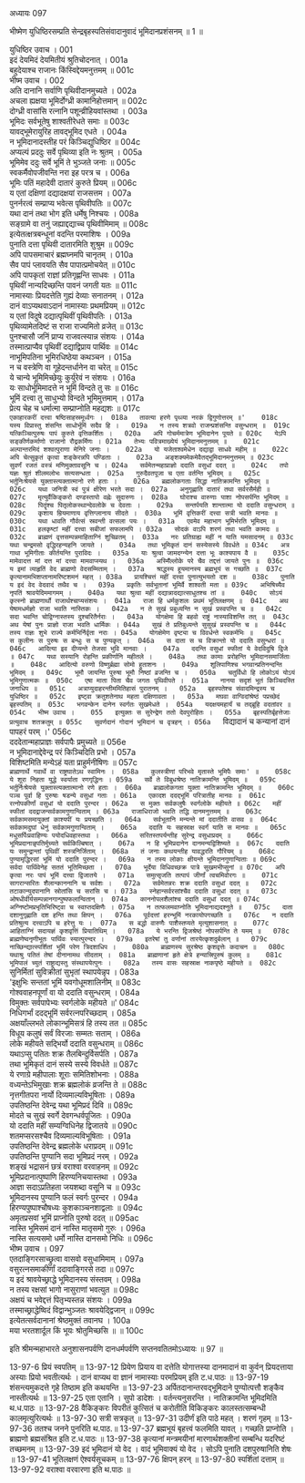 अध्यायः 097

भीष्मेण युधिष्ठिरसम्प्रति सेन्द्रबृहस्पतिसंवादानुवादं भूमिदानप्रशंसनम् ॥ 1 ॥

युधिष्ठिर उवाच ।	001  
इदं देयमिदं देयमितीयं श्रुतिचोदनात् ।	001a  
बहुदेयाश्च राजानः किंस्विद्देयमनुत्तमम् ॥	001c  
भीष्म उवाच ।	002  
अति दानानि सर्वाणि पृथिवीदानमुच्यते ।	002a  
अचला ह्यक्षया भूमिर्दोग्ध्री कामानिहोत्तमान् ॥	002c  
दोग्ध्री वासांसि रत्नानि पशून्व्रीहियवांस्तथा ।	003a  
भूमिदः सर्वभूतेषु शाश्वतीरेधते समाः ॥	003c  
यावद्भूमेरायुरिह तावद्भूमिद एधते ।	004a  
न भूमिदानादस्तीह परं किञ्चिद्युधिष्ठिर ॥	004c  
अप्यल्पं प्रददुः सर्वे पृथिव्या इति नः श्रुतम् ।	005a  
भूमिमेव ददुः सर्वे भूमिं ते भुञ्जते जनाः ॥	005c  
स्वकर्मैवोपजीवन्ति नरा इह परत्र च ।	006a  
भूमिः पतिं महादेवी दातारं कुरुते प्रियम् ॥	006c  
य एतां दक्षिणां दद्यादक्षयां राजसत्तम ।	007a  
पुनर्नरत्वं सम्प्राप्य भवेत्स पृथिवीपतिः ॥	007c  
यथा दानं तथा भोग इति धर्मेषु निश्चयः ।	008a  
सङ्ग्रामे वा तनुं जह्याद्दद्याच्च पृथिवीमिमाम् ॥	008c  
इत्येतत्क्षत्रबन्धूनां वदन्ति परमाशिषः ।	009a  
पुनाति दत्ता पृथिवी दातारमिति शुश्रुम ॥	009c  
अपि पापसमाचारं ब्रह्मघ्नमपि चानृतम् ।	010a  
सैव पापं प्लावयति सैव पापात्प्रमोचयेत् ॥	010c  
अपि पापकृतां राज्ञां प्रतिगृह्णन्ति साधवः ।	011a  
पृथिवीं नान्यदिच्छन्ति पावनं जगती यतः ॥	011c  
नामास्याः प्रियदत्तेति गुह्यं देव्याः सनातनम् ।	012a  
दानं वाऽप्यथवाऽदानं नामास्याः प्रथमप्रियम् ॥	012c  
य एतां विदुषे दद्यात्पृथिवीं पृथिवीपतिः ।	013a  
पृथिव्यामेतदिष्टं स राजा राज्यमितो व्रजेत् ॥	013c  
पुनश्चासौ जनिं प्राप्य राजवत्स्यान्न संशयः ।	014a  
तस्मात्प्राप्यैव पृथिवीं दद्याद्विप्राय पार्थिवः ॥	014c  
नाभूमिपतिना भूमिरधिष्ठेया कथञ्चन ।	015a  
न च वस्त्रेणि वा गूहेदन्तर्धानेन वा चरेत् ॥	015c  
ये चान्ये भूमिमिच्छेयुः कुर्युरेवं न संशयः ।	016a  
यः साधोर्भूमिमादत्ते न भूमिं विन्दते तु सः ॥	016c  
भूमिं दत्त्वा तु साधुभ्यो विन्दते भूमिमुत्तमाम् ।	017a  
प्रेत्य चेह च धर्मात्मा सम्प्राप्नोति महद्यशः ॥	017c  
`एकाहारकरीं दत्त्वा षष्ठिसाहस्रमूर्ध्वगः ।	018a  
तावत्या हरणे पृथ्व्या नरकं द्विगुणोत्तरम् ॥'	018c  
यस्य विप्रास्तु शंसन्ति साधोर्भूमिं सदैव हि ।	019a  
न तस्य शत्रवो राजन्प्रशंसन्ति वसुन्धराम् ॥	019c  
यत्किञ्चित्पुरुषः पापं कुरुते वृत्तिकर्शितः ।	020a  
अपि गोचर्ममात्रेण भूमिदानेन पूयते ॥	020c  
येऽपि सङ्कीर्णकर्माणो राजानो रौद्रकर्मिणः ।	021a  
तेभ्यः पवित्रमाख्येयं भूमिदानमनुत्तमम् ॥	021c  
अल्पान्तरमिदं शश्वत्पुराणा मेनिरे जनाः ।	022a  
यो यजेताश्वमेधेन दद्याद्वा साधवे महीम् ॥	022c  
अपि चेत्सुकृतं कृत्वा शङ्केरन्नपि पण्डिताः ।	023a  
अङ्शक्यमेकमेवैतद्भूमिदानमनुत्तमम् ॥	023c  
सुवर्णं रजतं वस्त्रं मणिमुक्तावसूनि च ।	024a  
सर्वमेतन्महाप्राज्ञो ददाति वसुधां ददत् ॥	024c  
तपो यज्ञः श्रुतं शीलमलोभः सत्यसन्धता ।	025a  
गुरुदैवतपूजा च एता वर्तन्ति भूमिदम् ॥	025c  
भर्तुनिःश्रेयसे युक्तास्त्यक्तात्मानो रणे हताः ।	026a  
ब्रह्मलोकगताः सिद्धा नातिक्रामन्ति भूमिदम् ॥	026c  
यथा जनित्री स्वं पुत्रं क्षीरेण भरते सदा ।	027a  
अनुगृह्णाति दातारं तथा सर्वरसैर्मही ॥	027c  
मृत्युर्वैकिङ्करो दण्डस्तापो वह्नेः सुदारुणः ।	028a  
घोराश्च वारुणाः पाशा नोपसर्पन्ति भूमिदम् ॥	028c  
पितॄंश्च पितृलोकस्थान्देवलोके च देवताः ।	029a  
सन्तर्पयति शान्तात्मा यो ददाति वसुन्धराम् ॥	029c  
कृशाय म्रियमाणाय वृत्तिग्लानाय सीदते ।	030a  
भूमिं वृत्तिकरीं दत्त्वा सत्री भवति मानवः ॥	030c  
यथा धावति गौर्वत्सं स्रवन्ती वत्सला पयः ।	031a  
एवमेव महाभाग भूमिर्भरति भूमिदम् ॥	031c  
हलकृष्टां महीं दत्त्वा सबीजां सफलामपि ।	032a  
सोदकं वाऽपि शरणं तथा भवति कामदः ॥	032c  
ब्राह्मणं वृत्तसम्पन्नमाहिताग्निं शुचिव्रतम् ।	033a  
नरः प्रतिग्राह्य महीं न याति यमसादनम् ॥	033c  
यथा चन्द्रमसो वृद्धिरहन्यहनि जायते ।	034a  
तथा भूमिकृतं दानं सस्येसस्ये विवर्धते ॥	034c  
अत्र गाथा भूमिगीताः कीर्तयन्ति पुराविदः ।	035a  
याः श्रुत्वा जामदग्न्येन दत्ता भूः काश्यपाय वै ॥	035c  
मामेवादत्त मां दत्त मां दत्त्वा मामवाप्स्यथ ।	036a  
अस्मिँल्लोके परे चैव तद्दत्तं जायते पुनः ॥	036c  
य इमां व्याहृतिं वेद ब्राह्मणो वेदसम्मिताम् ।	037a  
श्राद्धस्य हूयमानस्य ब्रह्मभूयं स गच्छति ॥	037c  
कृत्यानामभिशप्तानामरिष्टशमनं महत् ।	038a  
प्रायश्चित्तं महीं दत्त्वा पुनात्युभयतो दश ॥	038c  
पुनाति य इदं वेद वेदवादं तथैव च ।	039a  
प्रकृतिः सर्वभूतानां भूमिर्वै शाश्वती मता ॥	039c  
अभिषिच्यैव नृपतिं श्रावयेदिममागमम् ।	040a  
यथा श्रुत्वा महीं दद्यान्नादद्यात्साधुतश्च तां ॥	040c  
सोऽयं कृत्स्नो ब्राह्मणार्थो राजार्थश्चाप्यसंशयः ।	041a  
राजा हि धर्मकुशलः प्रथमं भूतिलक्षणम् ॥	041c  
अथ येषामधर्मज्ञो राजा भवति नास्तिकः ।	042a  
न ते सुखं प्रबुध्यन्ति न सुखं प्रस्वपन्ति च ॥	042c  
सदा भवन्ति चोद्विग्नास्तस्य दुश्चरितैर्नराः ।	043a  
योगक्षेमा हि बहवो राष्ट्रं नास्याविशन्ति तत् ॥	043c  
अथ येषां पुनः प्राज्ञो राजा भवति धार्मिकः ।	044a  
सुखं ते प्रतिबुध्यन्ते सुसुखं प्रस्वपन्ति च ॥	044c  
तस्य राज्ञः शुभे राज्ये कर्मभिर्निर्वृता नराः ।	045a  
योगक्षेमेण वृष्ट्या च विवर्धन्ते स्वकर्मभिः ॥	045c  
स कुलीनः स पुरुषः स बन्धुः स च पुण्यकृत् ।	046a  
स दाता स च विक्रान्तो यो ददाति वसुन्धरां ॥	046c  
आदित्या इव दीप्यन्ते तेजसा भुवि मानवाः ।	047a  
ददन्ति वसुधां स्फीतां ये वेदविदुषि द्विजे ॥	047c  
यथा सस्यानि रोहन्ति प्रकीर्णानि महीतले ।	048a  
तथा कामाः प्ररोहन्ति भूमिदानसमार्जिताः ॥	048c  
आदित्यो वरुणो विष्णुर्ब्रह्मा सोमो हुताशनः ।	049a  
शूलिपाणिश्च भगवान्प्रतिनन्दन्ति भूमिदम् ॥	049c  
भूमौ जायन्ति पुरुषा भूमौ निष्ठां व्रजन्ति च ।	050a  
चतुर्विधो हि लोकोऽयं योऽयं भूमिगुणात्मकः ॥	050c  
एषा माता पिता चैव जगतः पृथिवीपते ।	051a  
नानया सदृशं भूतं किञ्चिदस्ति जनाधिप ॥	051c  
अत्राप्युदाहरन्तीममितिहासं पुरातनम् ।	052a  
बृहस्पतेश्च संवादमिन्द्रस्य च युधिष्ठिर ॥	052c  
इष्ट्वा क्रतुशतेनाथ महता दक्षिणावता ।	053a  
मघवा वाग्विदांश्रेष्ठं पप्रच्छेदं बृहस्पतिम् ॥	053c  
भगवन्केन दानेन स्वर्गतः सुखमेधते ।	054a  
यदक्षयमहार्यं च तद्ब्रूहि वदतांवर ॥	054c  
भीष्म उवाच ।	055  
इत्युक्तः स सुरेन्द्रेण ततो देवपुरोहितः ।	055a  
बृहस्पतिर्बृहत्तेजाः प्रत्युवाच शतक्रतुम् ॥	055c  
सुवर्णदानं गोदानं भूमिदानं च वृत्रहन् ।	056a  
`विद्यादानं च कन्यानां दानं पापहरं परम् ।'	056c  
दददेतान्महाप्राज्ञः सर्वपापैः प्रमुच्यते ॥	056e  
न भूमिदानाद्देवेन्द्र परं किञ्चिदिति प्रभो ।	057a  
विशिष्टमिति मन्येऽहं यता प्राहुर्मनीषिणः ॥	057c  
`ब्राह्मणार्थे गवार्थे वा राष्ट्रघातेऽथ स्वामिनः ।	058a  
कुलस्त्रीणां परिभवे मृतास्ते भूमिपैः समाः' ॥	058c  
ये शूरा निहता युद्धे स्वर्याता रणगृद्धिनः ।	059a  
सर्वे ते विबुधश्रेष्ठ नातिक्रामन्ति भूमिदम् ॥	059c  
भर्तुर्निःश्रेयसे युक्तास्त्यक्तात्मानो रणे हताः ।	060a  
ब्राह्मलोकगता युक्ता नातिक्रामन्ति भूमिदम् ॥	060c  
पञ्च पूर्वा हि पुरुषाः षडन्ये वसुधां गताः ।	061a  
एकादश ददद्भूमिं परित्रातीह मानवः ॥	061c  
रत्नोपकीर्णां वसुधां यो ददाति पुरन्दर ।	062a  
स मुक्तः सर्वकलुषैः स्वर्गलोके महीयते ॥	062c  
महीं स्फीतां ददद्राजन्सर्वकामगुणान्विताम् ।	063a  
राजाधिराजो भवति तद्धि दानमनुत्तमम् ॥	063c  
सर्वकामसमायुक्तां काश्यपीं यः प्रयच्छति ।	064a  
सर्वभूतानि मन्यन्ते मां ददातीति वासव ॥	064c  
सर्वकामदुघां धेनुं सर्वकामगुणान्विताम् ।	065a  
ददाति यः सहस्राक्ष स्वर्गं याति स मानवः ॥	065c  
मधुसर्पिःप्रवाहिण्यः पयोदधिवहास्तथा ।	066a  
सरितस्तपर्यन्तीह सुरेन्द्र वसुधाप्रदम् ॥	066c  
भूमिप्रदानान्नृपतिर्मुच्यते सर्वकिल्बिषात् ।	067a  
न हि भूमिप्रदानेन दानमन्यद्विशिष्यते ॥	067c  
ददाति यः समुन्द्रान्तां पृथिवीं शस्त्रनिर्जिताम् ।	068a  
तं जनाः कथयन्तीह यावद्धरति गौरियम् ॥	068c  
पुण्यामृद्धिरसां भूमिं यो ददाति पुरन्दर ।	069a  
न तस्य लोकाः क्षीयन्ते भूमिदानगुणान्विताः ॥	069c  
सर्वदा पार्थिवेनेह सततं भूतिमिच्छता ।	070a  
भूर्देया विधिवच्छक्र पात्रे सुखमभीप्सुनां ॥	070c  
अपि कृत्वा नरः पापं भूमिं दत्त्वा द्विजातये ।	071a  
समुत्सृजति तत्पापं जीर्णां त्वचमिवोरगः ॥	071c  
सागरान्सरितः शैलान्काननानि च सर्वशः ।	072a  
सर्वमेतन्नरः शक्र ददाति वसुधां ददत् ॥	072c  
तटाकान्युदपानानि स्रोतांसि च सरांसि च ।	073a  
स्नेहान्सर्वरसांश्चैव ददाति वसुधां ददत् ॥	073c  
ओषधीर्वीर्यसम्पन्नानगान्पुष्पफलान्वितान् ।	074a  
काननोपलशैलांश्च ददाति वसुधां ददत् ॥	074c  
अग्निष्टोमप्रभृतिभिरिष्ट्वा च स्वाप्तदक्षिणैः ।	075a  
न तत्फलमवाप्नोति भूमिदानाद्यदश्नुते ॥	075c  
दाता दशानुगृह्णाति दश हन्ति तथा क्षिपन् ।	076a  
पूर्वदत्तां हरन्भूमिं नरकायोपगच्छति ॥	076c  
न ददाति प्रतिश्रुत्य दत्त्वाऽपि च हरेत्तु यः ।	077a  
स बद्धो वारुणैः पाशैस्तप्यते मृत्युशासनात् ॥	077c  
आहिताग्निं सदायज्ञं कृशवृत्तिं प्रियातिथिम् ।	078a  
ये भरन्ति द्विजश्रेष्ठं नोपसर्पन्ति ते यमम् ॥	078c  
ब्राह्मणेष्वनृणीभूतः पार्थिवः स्यात्पुरन्दर ।	079a  
इतरेषां तु वर्णानां तारयेत्कृशदुर्बलान् ॥	079c  
नाच्छिन्द्यात्स्पर्शितां भूमिं परेण त्रिदशाधिप ।	080a  
ब्राह्मणस्य सुरश्रेष्ठ कृशवृत्तेः कदाचन ॥	080c  
यथाश्रु पतितं तेषां दीनानामथ सीदताम् ।	081a  
ब्राह्मणानां हृते क्षेत्रे हन्यात्त्रिपुरुषं कुलम् ॥	081c  
भूमिपालं च्युतं राष्ट्राद्यस्तु संस्थापयेत्पुनः ।	082a  
तस्य वासः सहस्राक्ष नाकपृष्ठे महीयते ॥	082c  
`सुनिर्मितां सुविक्रीतां सुभृतां स्थापयेन्नृप ।	083a  
'इक्षुभिः सन्ततां भूमिं यवगोधूमशालिनीम् ॥	083c  
गोश्ववाहनपूर्णां वा यो ददाति वसुन्धराम् ।	084a  
विमुक्तः सर्वपापेभ्यः स्वर्गलोके महीयते ॥'	084c  
निधिगर्भां ददद्भूमिं सर्वरत्नपरिच्छदाम् ।	085a  
अक्षयाँल्लभते लोकान्भूमिसत्रं हि तस्य तत ॥	085c  
विधूय कलुषं सर्वं विरजाः सम्मतः सताम् ।	086a  
लोके महीयते सद्भिर्यो ददाति वसुन्धराम् ॥	086c  
यथाऽप्सु पतितः शक्र तैलबिन्दुर्विसर्पति ।	087a  
तथा भूमिकृतं दानं सस्ये सस्ये विवर्धते ॥	087c  
ये रणाग्रे महीपालाः शूराः समितिशोभनाः ।	088a  
वध्यन्तेऽभिमुखाः शक्र ब्रह्मलोकं व्रजन्ति ते ॥	088c  
नृत्तगीतपरा नार्यो दिव्यमाल्यविभूषिताः ।	089a  
उपतिष्ठन्ति देवेन्द्र यथा भूमिप्रदं दिवि ॥	089c  
मोदते च सुखं स्वर्गे देवगन्धर्वपूजितः ।	090a  
यो ददाति महीं सम्यग्विधिनेह द्विजातये ॥	090c  
शतमप्सरसश्चैव दिव्यमाल्यविभूषिताः ।	091a  
उपतिष्ठन्ति देवेन्द्र ब्रह्मलोके धराप्रदम् ॥	091c  
उपतिष्ठन्ति पुण्यानि सदा भूमिप्रदं नरम् ।	092a  
शङ्खं भद्रासनं छत्रं वराश्वा वरवाहनम् ॥	092c  
भूमिप्रदानात्पुष्पाणि हिरण्यनिचयास्तथा ।	093a  
आज्ञा सदाऽप्रतिहता जयशब्दा वसूनि च ॥	093c  
भूमिदानस्य पुण्यानि फलं स्वर्गः पुरन्दर ।	094a  
हिरण्यपुष्पाश्चौषध्यः कुशकाञ्चनशाद्वलाः ॥	094c  
अमृतप्रसवां भूमिं प्राप्नोति पुरुषो ददत् ॥	095ac  
नास्ति भूमिसमं दानं नास्ति मातृसमो गुरुः ।	096a  
नास्ति सत्यसमो धर्मो नास्ति दानसमो निधिः ॥	096c  
भीष्म उवाच ।	097  
एतदाङ्गिरसाच्छ्रुत्वा वासवो वसुधामिमाम् ।	097a  
वसुरत्नसमाकीर्णां ददावाङ्गिरसे तदा ॥	097c  
य इदं श्रावयेच्छ्राद्धे भूमिदानस्य संस्तवम् ।	098a  
न तस्य रक्षसां भागो नासुराणां भवत्युत ॥	098c  
अक्षयं च भवेद्दत्तं पितृभ्यस्तन्न संशयः ।	099a  
तस्माच्छ्राद्धेष्विदं विद्वान्भुञ्जतः श्रावयेद्द्विजान् ॥	099c  
इत्येतत्सर्वदानानां श्रेष्ठमुक्तं तवानघ ।	100a  
मया भरतशार्दूल किं भूयः श्रोतुमिच्छसि ॥ ॥	100c  

इति श्रीमन्महाभारते अनुशासनपर्वणि दानधर्मपर्वणि सप्तनवतितमोऽध्यायः ॥ 97 ॥

13-97-6 प्रियं स्वपतिम् ॥ 13-97-12 प्रियेण प्रियाय वा दत्तेति योगात्तस्या दानमादानं वा कुर्वन् प्रियदत्ताया अस्याः प्रियो भवतीत्यर्थः । दानं वाप्यथ वा ज्ञानं नामास्याः परमप्रियम् इति ट.ध.पाठः ॥ 13-97-19 शंसन्त्यमुकदत्ते गृहे तिष्ठाम इति कथयन्ति ॥ 13-97-23 अर्पितदानान्तरवद्भूमिदाने पुण्योत्पत्तौ शङ्कैव नास्तीत्यर्थः ॥ 13-97-25 एता एतानि । सुपो डादेशः । वर्तन्त्यनुसरन्ति । नातिक्रामन्ति भूमिदमिति थ.ध.पाठः ॥ 13-97-28 वैकिङ्करः विपरीतं कुत्सितं च करोतीति विकिङ्करः कालस्तत्सम्बन्धी कालमृत्युरित्यर्थः ॥ 13-97-30 सत्री सत्रकृत् ॥ 13-97-31 उदीर्णं इति पाठे महत् । शरणं गृहम् ॥ 13-97-36 ततश्च जनने पुनरिति थ.पाठ.॥ 13-97-37 ब्रह्मभूयं बृहत्त्वं फलमिति यावत् । गच्छति प्राप्नोति । ब्राह्मणो ब्रह्मसंश्रित इति ट.ध.पाठः ॥ 13-97-38 कृत्यानां मन्त्रमयीनां मारणार्थशक्तीनां सम्बन्धि यदरिष्टं तच्छमनम् ॥ 13-97-39 इदं भूमिदानं यो वेद । वादं भूमिवाक्यं यो वेद । सोऽपि पुनाति दशपुरुषानिति शेषः ॥ 13-97-41 भूतिलक्षणं ऐश्वर्यसूचकम् ॥ 13-97-76 क्षिपन् हरन् ॥ 13-97-80 स्पर्शितां दत्ताम् ॥ 13-97-92 वराश्वा वरवारणा इति थ.पाठः ॥
